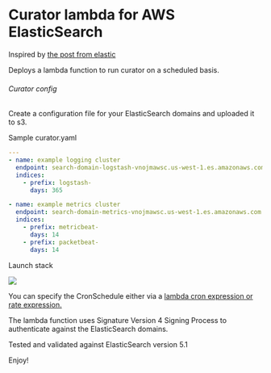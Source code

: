 # Curator lambda for AWS ElasticSearch

Inspired by [the post from elastic](https://www.elastic.co/blog/serverless-elasticsearch-curator-on-aws-lambda)

Deploys a lambda function to run curator on a scheduled basis.

###### Curator config

Create a configuration file for your ElasticSearch domains and uploaded it to s3.

Sample curator.yaml

```yaml
---
- name: example logging cluster
  endpoint: search-domain-logstash-vnojmawsc.us-west-1.es.amazonaws.com
  indices:
    - prefix: logstash-
      days: 365

- name: example metrics cluster
  endpoint: search-domain-metrics-vnojmawsc.us-west-1.es.amazonaws.com
  indices:
    - prefix: metricbeat-
      days: 14
    - prefix: packetbeat-
      days: 14
```

Launch stack

[<img src="https://s3-eu-west-1.amazonaws.com/quickstart-cloudtrail-to-elasticsearch/cloudformation-launch-stack.png">](https://console.aws.amazon.com/cloudformation/home?#/stacks/new?stackName=elasticsearch-curator&templateURL=https://s3-eu-west-1.amazonaws.com/dryrun.cloud-resources/2017-03-19-Curator-lambda-for-ElasticSearch-51/curator_lambda.template)



You can specify the CronSchedule either via a [lambda cron expression or rate expression.][1]

[1]: http://docs.aws.amazon.com/lambda/latest/dg/tutorial-scheduled-events-schedule-expressions.html

The lambda function uses Signature Version 4 Signing Process to authenticate against the ElasticSearch domains.

Tested and validated against ElasticSearch version 5.1


Enjoy!